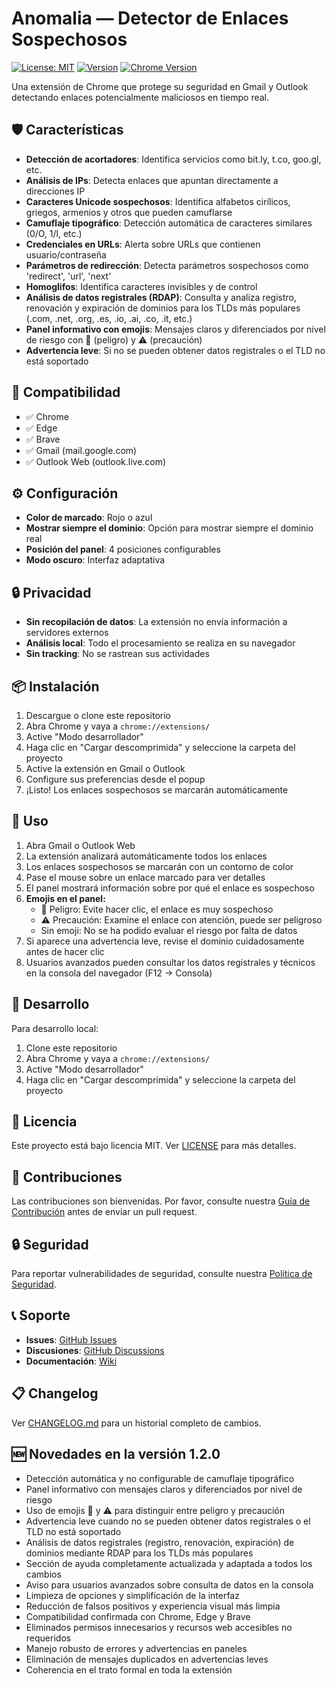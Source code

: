 # Anomalia — Detector de Enlaces Sospechosos

[![License: MIT](https://img.shields.io/badge/License-MIT-yellow.svg)](https://opensource.org/licenses/MIT)
[![Version](https://img.shields.io/badge/version-1.2.0-green.svg)](https://github.com/RaquelQP/anomalia/releases)
[![Chrome Version](https://img.shields.io/badge/Chrome-88+-green?logo=google-chrome)](https://www.google.com/chrome/)

Una extensión de Chrome que protege su seguridad en Gmail y Outlook detectando enlaces potencialmente maliciosos en tiempo real.

## 🛡️ Características

- **Detección de acortadores**: Identifica servicios como bit.ly, t.co, goo.gl, etc.
- **Análisis de IPs**: Detecta enlaces que apuntan directamente a direcciones IP
- **Caracteres Unicode sospechosos**: Identifica alfabetos cirílicos, griegos, armenios y otros que pueden camuflarse
- **Camuflaje tipográfico**: Detección automática de caracteres similares (0/O, 1/l, etc.)
- **Credenciales en URLs**: Alerta sobre URLs que contienen usuario/contraseña
- **Parámetros de redirección**: Detecta parámetros sospechosos como 'redirect', 'url', 'next'
- **Homoglifos**: Identifica caracteres invisibles y de control
- **Análisis de datos registrales (RDAP)**: Consulta y analiza registro, renovación y expiración de dominios para los TLDs más populares (.com, .net, .org, .es, .io, .ai, .co, .it, etc.)
- **Panel informativo con emojis**: Mensajes claros y diferenciados por nivel de riesgo con 🚫 (peligro) y ⚠️ (precaución)
- **Advertencia leve**: Si no se pueden obtener datos registrales o el TLD no está soportado

## 🎯 Compatibilidad

- ✅ Chrome
- ✅ Edge
- ✅ Brave
- ✅ Gmail (mail.google.com)
- ✅ Outlook Web (outlook.live.com)

## ⚙️ Configuración

- **Color de marcado**: Rojo o azul
- **Mostrar siempre el dominio**: Opción para mostrar siempre el dominio real
- **Posición del panel**: 4 posiciones configurables
- **Modo oscuro**: Interfaz adaptativa

## 🔒 Privacidad

- **Sin recopilación de datos**: La extensión no envía información a servidores externos
- **Análisis local**: Todo el procesamiento se realiza en su navegador
- **Sin tracking**: No se rastrean sus actividades

## 📦 Instalación

1. Descargue o clone este repositorio
2. Abra Chrome y vaya a `chrome://extensions/`
3. Active "Modo desarrollador"
4. Haga clic en "Cargar descomprimida" y seleccione la carpeta del proyecto
5. Active la extensión en Gmail o Outlook
6. Configure sus preferencias desde el popup
7. ¡Listo! Los enlaces sospechosos se marcarán automáticamente

## 🚀 Uso

1. Abra Gmail o Outlook Web
2. La extensión analizará automáticamente todos los enlaces
3. Los enlaces sospechosos se marcarán con un contorno de color
4. Pase el mouse sobre un enlace marcado para ver detalles
5. El panel mostrará información sobre por qué el enlace es sospechoso
6. **Emojis en el panel:**
   - 🚫 Peligro: Evite hacer clic, el enlace es muy sospechoso
   - ⚠️ Precaución: Examine el enlace con atención, puede ser peligroso
   - Sin emoji: No se ha podido evaluar el riesgo por falta de datos
7. Si aparece una advertencia leve, revise el dominio cuidadosamente antes de hacer clic
8. Usuarios avanzados pueden consultar los datos registrales y técnicos en la consola del navegador (F12 → Consola)

## 🔧 Desarrollo

Para desarrollo local:
1. Clone este repositorio
2. Abra Chrome y vaya a `chrome://extensions/`
3. Active "Modo desarrollador"
4. Haga clic en "Cargar descomprimida" y seleccione la carpeta del proyecto

## 📄 Licencia

Este proyecto está bajo licencia MIT. Ver [LICENSE](LICENSE) para más detalles.

## 🤝 Contribuciones

Las contribuciones son bienvenidas. Por favor, consulte nuestra [Guía de Contribución](CONTRIBUTING.md) antes de enviar un pull request.

## 🔒 Seguridad

Para reportar vulnerabilidades de seguridad, consulte nuestra [Política de Seguridad](SECURITY.md).

## 📞 Soporte

- **Issues**: [GitHub Issues](https://github.com/RaquelQP/anomalia/issues)
- **Discusiones**: [GitHub Discussions](https://github.com/RaquelQP/anomalia/discussions)
- **Documentación**: [Wiki](https://github.com/RaquelQP/anomalia/wiki)

## 📋 Changelog

Ver [CHANGELOG.md](CHANGELOG.md) para un historial completo de cambios. 

## 🆕 Novedades en la versión 1.2.0

- Detección automática y no configurable de camuflaje tipográfico
- Panel informativo con mensajes claros y diferenciados por nivel de riesgo
- Uso de emojis 🚫 y ⚠️ para distinguir entre peligro y precaución
- Advertencia leve cuando no se pueden obtener datos registrales o el TLD no está soportado
- Análisis de datos registrales (registro, renovación, expiración) de dominios mediante RDAP para los TLDs más populares
- Sección de ayuda completamente actualizada y adaptada a todos los cambios
- Aviso para usuarios avanzados sobre consulta de datos en la consola
- Limpieza de opciones y simplificación de la interfaz
- Reducción de falsos positivos y experiencia visual más limpia
- Compatibilidad confirmada con Chrome, Edge y Brave
- Eliminados permisos innecesarios y recursos web accesibles no requeridos
- Manejo robusto de errores y advertencias en paneles
- Eliminación de mensajes duplicados en advertencias leves
- Coherencia en el trato formal en toda la extensión 